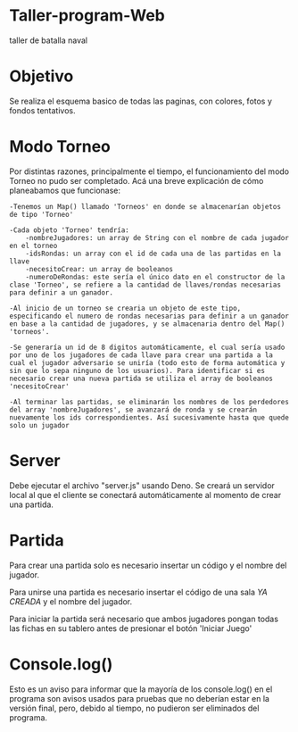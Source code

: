 # Taller-program-Web
taller de batalla naval
# Objetivo
Se realiza el esquema basico de todas las paginas, con colores, fotos y fondos tentativos.


# Modo Torneo
Por distintas razones, principalmente el tiempo, el funcionamiento del modo Torneo no pudo ser completado. Acá una breve explicación de cómo planeabamos que funcionase:

    -Tenemos un Map() llamado 'Torneos' en donde se almacenarían objetos de tipo 'Torneo'

    -Cada objeto 'Torneo' tendría:
        -nombreJugadores: un array de String con el nombre de cada jugador en el torneo
        -idsRondas: un array con el id de cada una de las partidas en la llave
        -necesitoCrear: un array de booleanos
        -numeroDeRondas: este sería el único dato en el constructor de la clase 'Torneo', se refiere a la cantidad de llaves/rondas necesarias para definir a un ganador.

    -Al inicio de un torneo se crearia un objeto de este tipo, especificando el numero de rondas necesarias para definir a un ganador en base a la cantidad de jugadores, y se almacenaria dentro del Map() 'torneos'.

    -Se generaría un id de 8 digitos automáticamente, el cual sería usado por uno de los jugadores de cada llave para crear una partida a la cual el jugador adversario se uniría (todo esto de forma automática y sin que lo sepa ninguno de los usuarios). Para identificar si es necesario crear una nueva partida se utiliza el array de booleanos 'necesitoCrear'

    -Al terminar las partidas, se eliminarán los nombres de los perdedores del array 'nombreJugadores', se avanzará de ronda y se crearán nuevamente los ids correspondientes. Así sucesivamente hasta que quede solo un jugador

# Server
Debe ejecutar el archivo "server.js" usando Deno. Se creará un servidor local al que el cliente se conectará automáticamente al momento de crear una partida.

# Partida
Para crear una partida solo es necesario insertar un código y el nombre del jugador.

Para unirse una partida es necesario insertar el código de una sala *YA CREADA* y el nombre del jugador.

Para iniciar la partida será necesario que ambos jugadores pongan todas las fichas en su tablero antes de presionar el botón 'Iniciar Juego'

# Console.log()
Esto es un aviso para informar que la mayoría de los console.log() en el programa son avisos usados para pruebas que no deberían estar en la versión final, pero, debido al tiempo, no pudieron ser eliminados del programa.